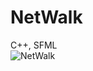 # NetWalk
C++, SFML <br>
![NetWalk](https://user-images.githubusercontent.com/102912658/193691839-76167280-41bf-4471-a05f-5c495032fcc3.jpg)
